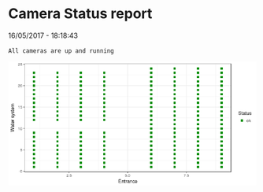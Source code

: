 Camera Status report
================
16/05/2017 - 18:18:43

    All cameras are up and running

![](camreport_files/figure-markdown_github/unnamed-chunk-2-1.png)
